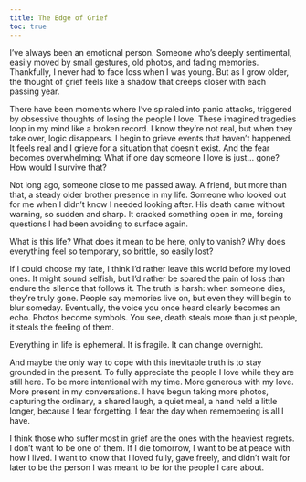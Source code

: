 ```yaml
---
title: The Edge of Grief
toc: true
---
```

I’ve always been an emotional person. Someone who’s deeply sentimental, easily moved by small gestures, old photos, and fading memories. Thankfully, I never had to face loss when I was young. But as I grow older, the thought of grief feels like a shadow that creeps closer with each passing year.

There have been moments where I’ve spiraled into panic attacks, triggered by obsessive thoughts of losing the people I love. These imagined tragedies loop in my mind like a broken record. I know they’re not real, but when they take over, logic disappears. I begin to grieve events that haven’t happened. It feels real and I grieve for a situation that doesn't exist. And the fear becomes overwhelming: What if one day someone I love is just… gone? How would I survive that?

Not long ago, someone close to me passed away. A friend, but more than that, a steady older brother presence in my life. Someone who looked out for me when I didn’t know I needed looking after. His death came without warning, so sudden and sharp. It cracked something open in me, forcing questions I had been avoiding to surface again.

What is this life? What does it mean to be here, only to vanish? Why does everything feel so temporary, so brittle, so easily lost?

If I could choose my fate, I think I’d rather leave this world before my loved ones. It might sound selfish, but I’d rather be spared the pain of loss than endure the silence that follows it. The truth is harsh: when someone dies, they’re truly gone. People say memories live on, but even they will begin to blur someday. Eventually, the voice you once heard clearly becomes an echo. Photos become symbols. You see, death steals more than just people, it steals the feeling of them.

Everything in life is ephemeral. It is fragile. It can change overnight.

And maybe the only way to cope with this inevitable truth is to stay grounded in the present. To fully appreciate the people I love while they are still here. To be more intentional with my time. More generous with my love. More present in my conversations. I have begun taking more photos, capturing the ordinary, a shared laugh, a quiet meal, a hand held a little longer, because I fear forgetting. I fear the day when remembering is all I have.

I think those who suffer most in grief are the ones with the heaviest regrets. I don’t want to be one of them. If I die tomorrow, I want to be at peace with how I lived. I want to know that I loved fully, gave freely, and didn’t wait for later to be the person I was meant to be for the people I care about.
